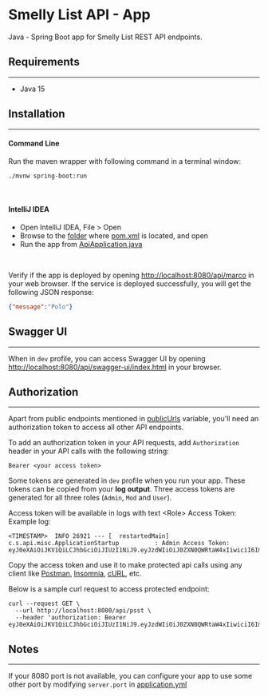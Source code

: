 # Smelly List API - App

Java - Spring Boot app for Smelly List REST API endpoints.


## Requirements
---
- Java 15


## Installation
---

#### Command Line
Run the maven wrapper with following command in a terminal window:
``` sh
./mvnw spring-boot:run
```

&nbsp;

#### IntelliJ IDEA
- Open IntelliJ IDEA, File > Open
- Browse to the [folder](./) where [pom.xml](./pom.xml) is located, and open
- Run the app from [ApiApplication.java](./src/main/java/com/smellylist/api/ApiApplication.java)

&nbsp;

Verify if the app is deployed by opening [http://localhost:8080/api/marco](http://localhost:8080/api/marco) in your web browser.
If the service is deployed successfully, you will get the following JSON response:
```json
{"message":"Polo"}
```

## Swagger UI
---
When in `dev` profile, you can access Swagger UI by opening [http://localhost:8080/api/swagger-ui/index.html](http://localhost:8080/api/swagger-ui/index.html) in your browser.


## Authorization
---
Apart from public endpoints mentioned in [publicUrls](./src/main/java/com/smellylist/api/security/WebSecurityConfig.java) variable, you'll need an authorization token to access all other API endpoints.

To add an authorization token in your API requests, add `Authorization` header in your API calls with the following string:
```
Bearer <your access token>
```

Some tokens are generated in `dev` profile when you run your app. These tokens can be copied from your **log output**. Three access tokens are generated for all three roles (`Admin`, `Mod` and `User`).

Access token will be available in logs with text &lt;Role&gt; Access Token:
Example log:
```log
<TIMESTAMP>  INFO 26921 --- [  restartedMain] c.s.api.misc.ApplicationStartup          : Admin Access Token:
eyJ0eXAiOiJKV1QiLCJhbGciOiJIUzI1NiJ9.eyJzdWIiOiJ0ZXN0QWRtaW4xIiwiciI6ImFtdSIsImlzcyI6IlNtZWxseUxpc3QiLCJleHAiOjE2MDk2NzA4NDh9.oSTJbrICl871nmrghuDxZ9s36hAyVOdp1tlfNylOsmQ
```

Copy the access token and use it to make protected api calls using any client like [Postman](https://www.postman.com/), [Insomnia](https://insomnia.rest/), [cURL](https://curl.se/), etc.

Below is a sample curl request to access protected endpoint:
```
curl --request GET \
  --url http://localhost:8080/api/psst \
  --header 'authorization: Bearer eyJ0eXAiOiJKV1QiLCJhbGciOiJIUzI1NiJ9.eyJzdWIiOiJ0ZXN0QWRtaW4xIiwiciI6ImFtdSIsImlzcyI6IlNtZWxseUxpc3QiLCJleHAiOjE2MDk2NzA4NDh9.oSTJbrICl871nmrghuDxZ9s36hAyVOdp1tlfNylOsmQ'
```


## Notes
---
If your 8080 port is not available, you can configure your app to use some other port by modifying `server.port` in [application.yml](./src/main/resources/application.yml)
